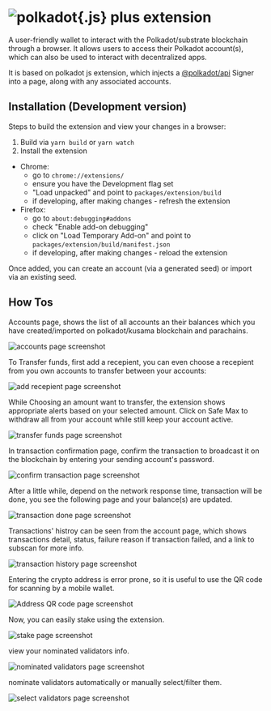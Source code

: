 
# ![polkadot{.js} plus extension](docs/logo.jpg)

A user-friendly wallet to interact with the Polkadot/substrate blockchain through a browser. It allows users to access their Polkadot account(s), which can also be used to interact with decentralized apps.

It is based on polkadot js extension, which injects a [@polkadot/api](https://github.com/polkadot-js/api) Signer into a page, along with any associated accounts.

## Installation (Development version)

Steps to build the extension and view your changes in a browser:

1. Build via `yarn build` or `yarn watch`
2. Install the extension
  - Chrome:
    - go to `chrome://extensions/`
    - ensure you have the Development flag set
    - "Load unpacked" and point to `packages/extension/build`
    - if developing, after making changes - refresh the extension
  - Firefox:
    - go to `about:debugging#addons`
    - check "Enable add-on debugging"
    - click on "Load Temporary Add-on" and point to `packages/extension/build/manifest.json`
    - if developing, after making changes - reload the extension


Once added, you can create an account (via a generated seed) or import via an existing seed.

## How Tos

Accounts page, shows the list of all accounts an their balances which you have created/imported on polkadot/kusama blockchain and parachains.

![accounts page screenshot](docs/pjp/accountsPage.PNG)

To Transfer funds, first add a recepient, you can even choose a recepient from you own accounts to transfer between your accounts:

![add recepient page screenshot](docs/pjp/addRecepiet.PNG)

While Choosing an amount want to transfer, the extension shows appropriate alerts based on your selected amount. Click on Safe Max to withdraw all from your account while still keep your account active.

![transfer funds page screenshot](docs/pjp/transferFunds.PNG)

In transaction confirmation page, confirm the transaction to broadcast it on the blockchain by entering your sending account's password.

![confirm transaction page screenshot](docs/pjp/confirmTransaction.PNG)

After a little while, depend on the network response time, transaction will be done, you see the following page and your balance(s) are updated.

![transaction done page screenshot](docs/pjp/transactionDone.PNG)

Transactions' histroy can be seen from the account page, which shows transactions detail, status, failure reason  if transaction failed, and a link to subscan for more info.

![transaction history page screenshot](docs/pjp/transactionHistory.PNG)

Entering the crypto address is error prone, so it is useful to use the QR code for scanning by a mobile wallet.

![Address QR code page screenshot](docs/pjp/addressQrCode.PNG)

Now, you can easily stake using the extension.

![stake page screenshot](docs/pjp/stake.PNG)

view your nominated validators info.

![nominated validators page screenshot](docs/pjp/nominatedValidators.PNG)

nominate validators automatically or manually select/filter them.

![select validators page screenshot](docs/pjp/selectValidators.PNG)

